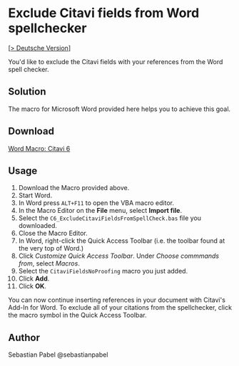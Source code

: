 # Exclude Citavi fields from Word spellchecker

[[> Deutsche Version](readme.de.md)]

You'd like to exclude the Citavi fields with your references from the Word spell checker.

## Solution
The macro for Microsoft Word provided here helps you to achieve this goal.

## Download
[Word Macro: Citavi 6](C6_ExcludeCitaviFieldsFromSpellCheck.bas)

## Usage

1. Download the Macro provided above.
1. Start Word.
1. In Word press `ALT+F11` to open the VBA macro editor.
1. In the Macro Editor on the **File**  menu, select **Import file**.
1. Select the `C6_ExcludeCitaviFieldsFromSpellCheck.bas` file you downloaded.
1. Close the Macro Editor.
1. In Word, right-click the Quick Access Toolbar (i.e. the toolbar found at the very top of Word.)
1. Click *Customize Quick Access Toolbar*. Under *Choose commmands from*, select *Macros*.
1. Select the `CitaviFieldsNoProofing` macro you just added.
1. Click **Add**.
1. Click **OK**.

You can now continue inserting references in your document with Citavi's Add-In for Word. To exclude all of your citations from the spellchecker, click the macro symbol in the Quick Access Toolbar. 


## Author
Sebastian Pabel @sebastianpabel
